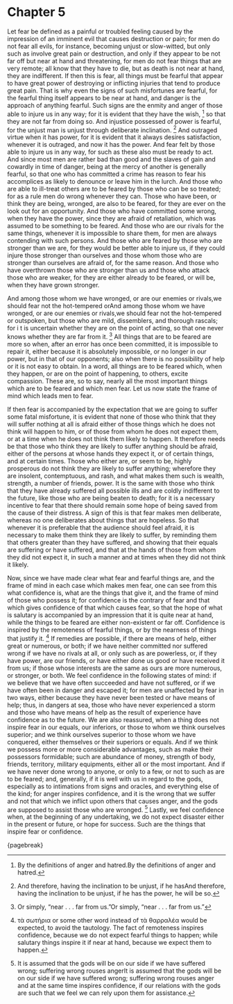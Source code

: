 # Chapter 5

Let fear be defined as a painful or troubled feeling caused by the impression of an imminent evil that causes destruction or pain; for men do not
fear all evils, for instance, becoming unjust or slow-witted, but only such as involve great pain or destruction, and only if they appear to be not
far off but near at hand and threatening, for men do not fear things that are very remote; all know that they have to die, but as death is not near
at hand, they are indifferent. If then this is fear, all things must be fearful that appear to have great power of destroying or inflicting injuries
that tend to produce great pain. That is why even the signs of such misfortunes are fearful, for the fearful thing itself appears to be near at
hand, and danger is the approach of anything fearful. Such signs are the enmity and anger of those able to injure us in any way; for it is evident
that they have the wish, [^^4_1] so that they are not far from doing so. And injustice possessed of power is fearful, for the unjust man is unjust
through deliberate inclination. [^^4_2] And outraged virtue when it has power, for it is evident that it always desires satisfaction, whenever it is
outraged, and now it has the power. And fear felt by those able to injure us in any way, for such as these also must be ready to act. And since most
men are rather bad than good and the slaves of gain and cowardly in time of danger, being at the mercy of another is generally fearful, so that one
who has committed a crime has reason to fear his accomplices as likely to denounce or leave him in the lurch. And those who are able to ill-treat
others are to be feared by those who can be so treated; for as a rule men do wrong whenever they can. Those who have been, or think they are being,
wronged, are also to be feared, for they are ever on the look out for an opportunity. And those who have committed some wrong, when they have the
power, since they are afraid of retaliation, which was assumed to be something to be feared. And those who are our rivals for the same things,
whenever it is impossible to share them, for men are always contending with such persons. And those who are feared by those who are stronger than we
are, for they would be better able to injure us, if they could injure those stronger than ourselves and those whom those who are stronger than
ourselves are afraid of, for the same reason. And those who have overthrown those who are stronger than us and those who attack those who are
weaker, for they are either already to be feared, or will be, when they have grown stronger.

And among those whom we have wronged, or are our enemies or rivals,we should fear
not the hot-tempered orAnd among those whom we have wronged, or are our enemies or rivals,we should fear not the hot-tempered or outspoken, but
those who are mild, dissemblers, and thorough rascals; for i t is uncertain whether they are on the point of acting, so that one never knows whether
they are far from it. [^^4_3] All things that are to be feared are more so when, after an error has once been committed, it is impossible to repair
it, either because it is absolutely impossible, or no longer in our power, but in that of our opponents; also when there is no possibility of help
or it is not easy to obtain. In a word, all things are to be feared which, when they happen, or are on the point of happening, to others, excite
compassion. These are, so to say, nearly all the most important things which are to be feared and which men fear. Let us now state the frame of mind
which leads men to fear.

If then fear is accompanied by the expectation that we are going to suffer some fatal misfortune, it is evident that none of those who think that
they will suffer nothing at all is afraid either of those things which he does not think will happen to him, or of those from whom he does not
expect them, or at a time when he does not think them likely to happen. It therefore needs be that those who think they are likely to suffer
anything should be afraid, either of the persons at whose hands they expect it, or of certain things, and at certain times. Those who either are, or
seem to be, highly prosperous do not think they are likely to suffer anything; wherefore they are insolent, contemptuous, and rash, and what makes
them such is wealth, strength, a number of friends, power. It is the same with those who think that they have already suffered all possible ills and
are coldly indifferent to the future, like those who are being beaten to death; for it is a necessary incentive to fear that there should remain
some hope of being saved from the cause of their distress. A sign of this is that fear makes men deliberate, whereas no one deliberates about things
that are hopeless. So that whenever it is preferable that the audience should feel afraid, it is necessary to make them think they are likely to
suffer, by reminding them that others greater than they have suffered, and showing that their equals are suffering or have suffered, and that at the
hands of those from whom they did not expect it, in such a manner and at times when they did not think it likely.

Now, since we have made clear what fear and fearful things are, and the frame of mind in each case which makes men fear, one can see from this what
confidence is, what are the things that give it, and the frame of mind of those who possess it; for confidence is the contrary of fear and that
which gives confidence of that which causes fear, so that the hope of what is salutary is accompanied by an impression that it is quite near at
hand, while the things to be feared are either non-existent or far off. Confidence is inspired by the remoteness of fearful things, or by the
nearness of things that justify it. [^^4_4] If remedies are possible, if there are means of help, either great or numerous, or both; if we have
neither committed nor suffered wrong if we have no rivals at all, or only such as are powerless, or, if they have power, are our friends, or have
either done us good or have received it from us; if those whose interests are the same as ours are more numerous, or stronger, or both. We feel
confidence in the following states of mind: if we believe that we have often succeeded and have not suffered, or if we have often been in danger and
escaped it; for men are unaffected by fear in two ways, either because they have never been tested or have means of help; thus, in dangers at sea,
those who have never experienced a storm and those who have means of help as the result of experience have confidence as to the future. We are also
reassured, when a thing does not inspire fear in our equals, our inferiors, or those to whom we think ourselves superior; and we think ourselves
superior to those whom we have conquered, either themselves or their superiors or equals. And if we think we possess more or more considerable
advantages, such as make their possessors formidable; such are abundance of money, strength of body, friends, territory, military equipments, either
all or the most important. And if we have never done wrong to anyone, or only to a few, or not to such as are to be feared; and, generally, if it is
well with us in regard to the gods, especially as to intimations from signs and oracles, and everything else of the kind; for anger inspires
confidence, and it is the wrong that we suffer and not that which we inflict upon others that causes anger, and the gods are supposed to assist
those who are wronged. [^^4_5] Lastly, we feel confidence when, at the beginning of any undertaking, we do not expect disaster either in the present
or future, or hope for success. Such are the things that inspire fear or confidence.

{pagebreak}

[^^4_1]: By the definitions of anger and hatred.By the definitions of anger and hatred.

[^^4_2]: And therefore, having the inclination to be unjust, if he hasAnd therefore, having the inclination to be unjust, if he has the power, he
will be so.

[^^4_3]: Or simply, “near . . . far from us.”Or simply, “near . . . far from us.”

[^^4_4]: τὰ σωτήρια or some other word instead of τὰ θαρραλέα would be expected, to avoid the tautology. The fact of remoteness inspires confidence,
because we do not expect fearful things to happen; while salutary things inspire it if near at hand, because we expect them to happen.

[^^4_5]: It is assumed that the gods will be on our side if we have suffered wrong; suffering wrong rouses angerIt is assumed that the gods will be
on our side if we have suffered wrong; suffering wrong rouses anger and at the same time inspires confidence, if our relations with the gods are
such that we feel we can rely upon them for assistance. 

